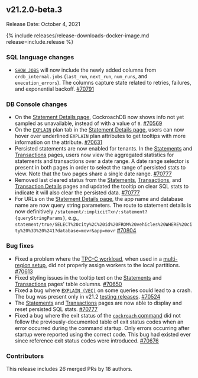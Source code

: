 ## v21.2.0-beta.3

Release Date: October 4, 2021

{% include releases/release-downloads-docker-image.md release=include.release %}

### SQL language changes

- [`SHOW JOBS`](../v21.2/show-jobs.html) will now include the newly added columns from `crdb_internal.jobs` (`last_run`, `next_run`, `num_runs`, and `execution_errors`). The columns capture state related to retries, failures, and exponential backoff. [#70791][#70791]

### DB Console changes

- On the [Statement Details page](../v21.2/ui-statements-page.html#statement-details-page), CockroachDB now shows info not yet sampled as unavailable, instead of with a value of `0`. [#70569][#70569]
- On the [`EXPLAIN`](../v21.2/explain.html) plan tab in the [Statement Details page](../v21.2/ui-statements-page.html#statement-details-page), users can now hover over underlined `EXPLAIN` plan attributes to get tooltips with more information on the attribute. [#70631][#70631]
- Persisted statements are now enabled for tenants. In the [Statements](../v21.2/ui-statements-page.html) and [Transactions](../v21.2/ui-transactions-page.html) pages, users now view the aggregated statistics for statements and transactions over a date range. A date range selector is present in both pages in order to select the range of persisted stats to view. Note that the two pages share a single date range. [#70777][#70777]
- Removed last cleared status from the [Statements](../v21.2/ui-statements-page.html), [Transactions](../v21.2/ui-transactions-page.html), and [Transaction Details](../v21.2/ui-transactions-page.html#transaction-details-page) pages and updated the tooltip on clear SQL stats to indicate it will also clear the persisted data. [#70777][#70777]
- For URLs on the [Statement Details page](../v21.2/ui-statements-page.html#statement-details-page), the app name and database name are now query string parameters. The route to statement details is now definitively `/statement/:implicitTxn/:statement?{queryStringParams}`, e.g., `statement/true/SELECT%20city%2C%20id%20FROM%20vehicles%20WHERE%20city%20%3D%20%241?database=movr&app=movr` [#70804][#70804]

### Bug fixes

- Fixed a problem where the [TPC-C workload](../v21.2/performance-benchmarking-with-tpcc-small.html), when used in a [multi-region setup](../v21.2/multiregion-overview.html), did not properly assign workers to the local partitions. [#70613][#70613]
- Fixed styling issues in the tooltip text on the [Statements](../v21.2/ui-statements-page.html) and [Transactions](../v21.2/ui-transactions-page.html) pages' table columns. [#70650][#70650]
- Fixed a bug where [`EXPLAIN (VEC)`](../v21.2/explain.html#vec-option) on some queries could lead to a crash. The bug was present only in v21.2 [testing releases](index.html#testing-releases). [#70524][#70524]
- The [Statements](../v21.2/ui-statements-page.html) and [Transactions](../v21.2/ui-transactions-page.html) pages are now able to display and reset persisted SQL stats. [#70777][#70777]
- Fixed a bug where the exit status of the [`cockroach` command](../v21.2/cockroach-commands.html) did not follow the previously-documented table of exit status codes when an error occurred during the command startup. Only errors occurring after startup were reported using the correct code. This bug had existed ever since reference exit status codes were introduced. [#70676][#70676]

### Contributors

This release includes 26 merged PRs by 18 authors.

[#70524]: https://github.com/cockroachdb/cockroach/pull/70524
[#70569]: https://github.com/cockroachdb/cockroach/pull/70569
[#70613]: https://github.com/cockroachdb/cockroach/pull/70613
[#70631]: https://github.com/cockroachdb/cockroach/pull/70631
[#70650]: https://github.com/cockroachdb/cockroach/pull/70650
[#70676]: https://github.com/cockroachdb/cockroach/pull/70676
[#70777]: https://github.com/cockroachdb/cockroach/pull/70777
[#70791]: https://github.com/cockroachdb/cockroach/pull/70791
[#70804]: https://github.com/cockroachdb/cockroach/pull/70804
